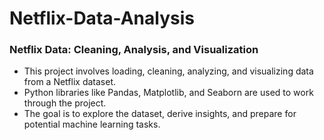 # Netflix-Data-Analysis

### Netflix Data: Cleaning, Analysis, and Visualization

* This project involves loading, cleaning, analyzing, and visualizing data from a Netflix
dataset. 
* Python libraries like Pandas, Matplotlib, and Seaborn are used to work through the project.
* The goal is to explore the dataset, derive insights, and prepare for potential machine learning tasks.
